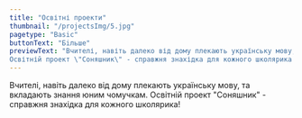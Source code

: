 ```yaml
---
title: "Освітні проекти"
thumbnail: "/projectsImg/5.jpg"
pagetype: "Basic"
buttonText: "Бiльше"
previewText: "Вчителі, навіть далеко від дому плекають українську мову, та вкладають знання юним чомучкам. 
Освітній проект \"Соняшник\" - справжня знахідка для кожного школярика!"
---
```


<div class="text-center">
Вчителі, навіть далеко від дому плекають українську мову, та вкладають знання юним чомучкам. 
Освітній проект "Соняшник" - справжня знахідка для кожного школярика!
</div>

